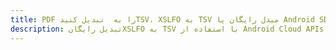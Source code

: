 ---title: PDF را به  تبدیل کنیدTSV، XSLFO به TSV مبدل رایگان یا Android SDKdescription: تبدیل رایگانXSLFO به TSV با استفاده از Android Cloud APIs & SDK همچنین اسناد PDF را در Cloud ایجاد، ویرایش و رندر کنید.---